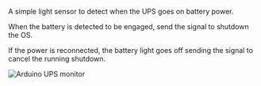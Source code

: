 A simple light sensor to detect when the UPS goes on battery power.

When the battery is detected to be engaged, send the signal to shutdown the OS.

If the power is reconnected, the battery light goes off sending the signal to cancel the running shutdown.

![Arduino UPS monitor](https://flic.kr/p/BT4Y35)
